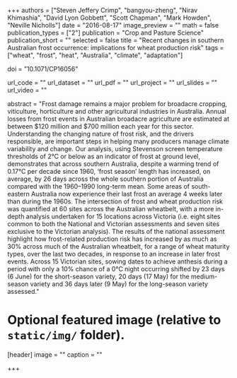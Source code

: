 +++
authors = ["Steven Jeffery Crimp", "bangyou-zheng", "Nirav Khimashia", "David Lyon Gobbett", "Scott Chapman", "Mark Howden", "Neville Nicholls"]
date = "2016-08-17"
image_preview = ""
math = false
publication_types = ["2"]
publication = "Crop and Pasture Science"
publication_short = ""
selected = false
title = "Recent changes in southern Australian frost occurrence: implications for wheat production risk"
tags = ["wheat", "frost", "heat", "Australia", "climate", "adaptation"]

doi = "10.1071/CP16056"

url_code = ""
url_dataset = ""
url_pdf = ""
url_project = ""
url_slides = ""
url_video = ""

abstract = "Frost damage remains a major problem for broadacre cropping, viticulture, horticulture and other agricultural industries in Australia. Annual losses from frost events in Australian broadacre agriculture are estimated at between $120 million and $700 million each year for this sector. Understanding the changing nature of frost risk, and the drivers responsible, are important steps in helping many producers manage climate variability and change. Our analysis, using Stevenson screen temperature thresholds of 2°C or below as an indicator of frost at ground level, demonstrates that across southern Australia, despite a warming trend of 0.17°C per decade since 1960, ‘frost season’ length has increased, on average, by 26 days across the whole southern portion of Australia compared with the 1960–1990 long-term mean. Some areas of south-eastern Australia now experience their last frost an average 4 weeks later than during the 1960s. The intersection of frost and wheat production risk was quantified at 60 sites across the Australian wheatbelt, with a more in-depth analysis undertaken for 15 locations across Victoria (i.e. eight sites common to both the National and Victorian assessments and seven sites exclusive to the Victorian analysis). The results of the national assessment highlight how frost-related production risk has increased by as much as 30% across much of the Australian wheatbelt, for a range of wheat maturity types, over the last two decades, in response to an increase in later frost events. Across 15 Victorian sites, sowing dates to achieve anthesis during a period with only a 10% chance of a 0°C night occurring shifted by 23 days (6 June) for the short-season variety, 20 days (17 May) for the medium-season variety and 36 days later (9 May) for the long-season variety assessed."



# Optional featured image (relative to `static/img/` folder).
[header]
image = ""
caption = ""

+++

